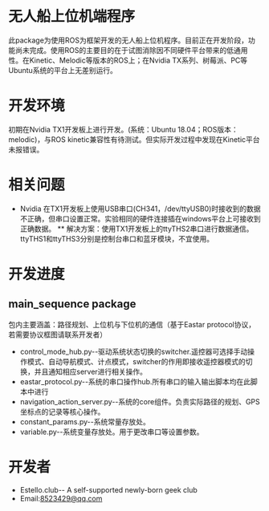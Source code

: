 # 无人船上位机端程序
此package为使用ROS为框架开发的无人船上位机程序。目前正在开发阶段，功能尚未完成。使用ROS的主要目的在于试图消除因不同硬件平台带来的低通用性。在Kinetic、Melodic等版本的ROS上；在Nvidia TX系列、树莓派、PC等Ubuntu系统的平台上无差别运行。
# 开发环境
初期在Nvidia TX1开发板上进行开发。(系统：Ubuntu 18.04；ROS版本：melodic)，与ROS kinetic兼容性有待测试。但实际开发过程中发现在Kinetic平台未报错误。
# 相关问题
* Nvidia 在TX1开发板上使用USB串口(CH341，/dev/ttyUSB0)时接收到的数据不正确，但串口设置正常。实验相同的硬件连接插在windows平台上可接收到正确数据。
** 解决方案：使用TX1开发板上的ttyTHS2串口进行数据通信。ttyTHS1和ttyTHS3分别是控制台串口和蓝牙模块，不宜使用。
# 开发进度
## main_sequence package
包内主要涵盖：路径规划、上位机与下位机的通信（基于Eastar protocol协议，若需要协议框图请联系开发者）
- control_mode_hub.py--驱动系统状态切换的switcher.遥控器可选择手动操作模式、自动导航模式、计点模式，switcher的作用即接收遥控器模式的切换，并且通知相应server进行相关操作。
- eastar_protocol.py--系统的串口操作hub.所有串口的输入输出脚本均在此脚本中进行
- navigation_action_server.py--系统的core组件。负责实际路径的规划、GPS坐标点的记录等核心操作。
- constant_params.py--系统常量存放处。
- variable.py--系统变量存放处。用于更改串口等设置参数。
# 开发者
* Estello.club-- A self-supported newly-born geek club
* Email:8523429@qq.com

